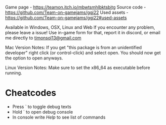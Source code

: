 Game page - https://teamon.itch.io/mbwtsmhlbktsbitg
Source code - https://github.com/Team-on-gamejams/ggj22
Used assets - https://github.com/Team-on-gamejams/ggj22#used-assets

Available in Windows, OSX, Linux and Web 
If you encounter any problem, please leave a issue! 
Use in-game form for that, report it in discord, or email me directly to timonsol13@gmail.com

Mac Version Notes:
If you get "this package is from an unidentified developer" right click (or control-click) and select open. You should now get the option to open anyways.

Linux Version Notes:
Make sure to set the x86_64 as executable before running.

# Cheatcodes
 * Press ` to toggle debug texts
 * Hold ` to open debug console
 * In console write *Help* to see list of commands